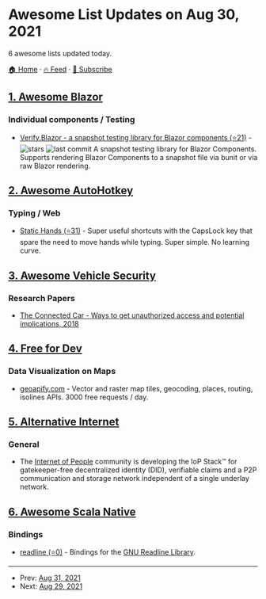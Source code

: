 # Awesome List Updates on Aug 30, 2021

6 awesome lists updated today.

[🏠 Home](/README.md) · [🔥 Feed](https://test.trackawesomelist.com/feed.xml) · [📮 Subscribe](https://trackawesomelist.us17.list-manage.com/subscribe?u=d2f0117aa829c83a63ec63c2f&id=36a103854c)



## [1. Awesome Blazor](/content/AdrienTorris/awesome-blazor/README.md)

### Individual components / Testing

*   [Verify.Blazor - a snapshot testing library for Blazor components (⭐21)](https://github.com/VerifyTests/Verify.Blazor) - ![stars](https://img.shields.io/github/stars/VerifyTests/Verify.Blazor?style=flat-square\&cacheSeconds=604800) ![last commit](https://img.shields.io/github/last-commit/VerifyTests/Verify.Blazor?style=flat-square\&cacheSeconds=86400) A snapshot testing library for Blazor Components. Supports rendering Blazor Components to a snapshot file via bunit or via raw Blazor rendering.

## [2. Awesome AutoHotkey](/content/ahkscript/awesome-AutoHotkey/README.md)

### Typing / Web

*   [Static Hands (⭐31)](https://github.com/almogtavor/static-hands) - Super useful shortcuts with the CapsLock key that spare the need to move hands while typing. Super simple. No learning curve.

## [3. Awesome Vehicle Security](/content/jaredthecoder/awesome-vehicle-security/README.md)

### Research Papers

*   [The Connected Car - Ways to get unauthorized access and potential implications, 2018](https://www.computest.nl/documents/9/The_Connected_Car._Research_Rapport_Computest_april_2018.pdf)

## [4. Free for Dev](/content/ripienaar/free-for-dev/README.md)

### Data Visualization on Maps

*   [geoapify.com](https://www.geoapify.com/) - Vector and raster map tiles, geocoding, places, routing, isolines APIs. 3000 free requests / day.

## [5. Alternative Internet](/content/redecentralize/alternative-internet/README.md)

### General

*   The [Internet of People](https://developer.iop.technology/) community is developing the IoP Stack™ for gatekeeper-free decentralized identity (DID), verifiable claims and a P2P communication and storage network independent of a single underlay network.

## [6. Awesome Scala Native](/content/tindzk/awesome-scala-native/README.md)

### Bindings

*   [readline (⭐0)](https://github.com/edadma/readline) - Bindings for the [GNU Readline Library](https://www.gnu.org/software/readline/).

---

- Prev: [Aug 31, 2021](/content/2021/08/31/README.md)
- Next: [Aug 29, 2021](/content/2021/08/29/README.md)